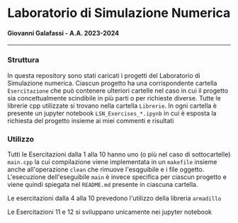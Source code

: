 # Laboratorio di Simulazione Numerica
#### Giovanni Galafassi - A.A. 2023-2024
---
### Struttura 
In questa repository sono stati caricati i progetti del Laboratorio di Simulazione numerica. Ciascun progetto ha una corrispondente cartella `Esercitazione` che può contenere ulteriori cartelle nel caso in cui il progetto sia concettualmente scindibile in più parti o per richieste diverse. Tutte le librerie cpp utilizzate si trovano nella cartella `Librerie`. In ogni cartella è presente un jupyter notebook `LSN_Exercises_*.ipynb` in cui è esposta la richiesta del progetto insieme ai miei commenti e risultati

### Utilizzo
Tutti le Esercitazioni dalla 1 alla 10 hanno uno (o più nel caso di sottocartelle) `main.cpp` la cui compilazione viene implementata in un `makefile` insieme anche all'operazione `clean` che rimuove l'esqguibile e i file oggetto. L'esecuzione dell'eseguibile `main` è invece specifica per ciascun progetto e viene quindi spiegata nel `README.md` presente in ciascuna cartella.

Le esercitazioni dalla 4 alla 10 prevedono l'utilizzo della libreria `armadillo`

Le Esercitazioni 11 e 12 si sviluppano unicamente nei jupyter notebook

